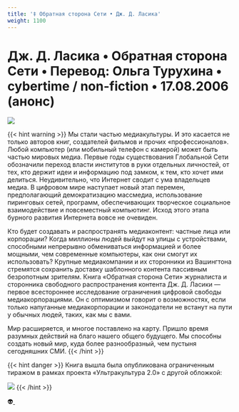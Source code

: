 ```yaml
---
title: '‡ Обратная сторона Сети • Дж. Д. Ласика'
weight: 1100
---
```


# Дж. Д. Ласика • __Обратная сторона Сети__ • Перевод: Ольга Турухина • cybertime / non-fiction • 17.08.2006 (анонс)

![](/img/darknet1.jpeg)

{{< hint warning >}}
Мы стали частью медиакультуры. И это касается не только авторов книг, создателей фильмов и прочих «профессионалов». Любой компьютер (или мобильный телефон с камерой) может быть частью мировых медиа. Первые годы существования Глобальной Сети обозначили переход власти институтов в руки отдельных личностей, от тех, кто держит идеи и информацию под замком, к тем, кто хочет ими делиться. Неудивительно, что Интернет сводит с ума владельцев медиа. В цифровом мире наступает новый этап перемен, предполагающий демократизацию массмедиа, использование пиринговых сетей, программ, обеспечивающих творческое социальное взаимодействие и повсеместный компьютинг. Исход этого этапа бурного развития Интернета вовсе не очевиден.

Кто будет создавать и распространять медиаконтент: частные лица или корпорации? Когда миллионы людей выйдут на улицы с устройствами, способными непрерывно обмениваться информацией и более мощными, чем современные компьютеры, как они смогут их использовать? Крупные медиакомпании и их сторонники из Вашингтона стремятся сохранить доставку шаблонного контента пассивным безропотным зрителям. Книга «Обратная сторона Сети» журналиста и сторонника свободного распространения контента Дж. Д. Ласики — первое всестороннее исследование ограничения цифровой свободы медиакорпорациями. Он с оптимизмом говорит о возможностях, если только напуганные медиакорпорации и законодатели не встанут на пути у обычных людей, таких, как мы с вами.

Мир расширяется, и многое поставлено на карту. Пришло время разумных действий на благо нашего общего будущего. Мы способны создать новый мир, куда более разнообразный, чем пустыня сегодняшних СМИ.
{{< /hint >}}

{{< hint danger >}}
Книга вышла была опубликована ограниченным тиражом в рамках проекта «Ультракультура 2.0» с другой обложкой:

![](/img/darknet.jpg)
{{< /hint >}}

👽[ ](http://flibusta.is/b/121997)